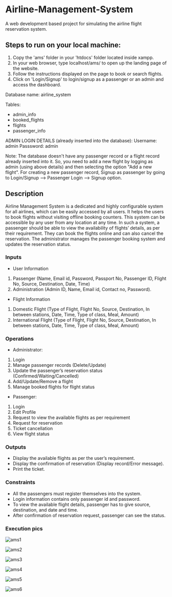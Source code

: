 # Airline-Management-System

A web development based project for simulating the airline flight reservation system.

## Steps to run on your local machine:

1. Copy the 'ams' folder in your 'htdocs' folder located inside xampp.
2. In your web browser, type localhost/ams/  to open up the landing page of the website.
3. Follow the instructions displayed on the page to book or search flights.
4. Click on 'Login/Signup' to login/signup as a passenger or an admin and access the dashboard.

Database name: airline_system

Tables:
* admin_info
* booked_flights
* flights
* passenger_info

ADMIN LOGIN DETAILS (already inserted into the database):
Username: admin
Passsword: admin

Note: The database doesn't have any passenger record or a flight record already inserted into it.
So, you need to add a new flight by logging as admin (using above details) and then selecting the option "Add a new flight".
For creating a new passenger record, Signup as passenger by going to Login/Signup --> Passenger Login --> Signup option.


## Description

Airline Management System is a dedicated and highly configurable system for all airlines, which can be easily accessed by all users. It helps the users to book flights without visiting offline booking counters. This system can be accessible by any user from any location at any time. In such a system, a passenger should be able to view the availability of flights’ details, as per their requirement. They can book the flights online and can also cancel the reservation. The administrator manages the passenger booking system and updates the reservation status.

### Inputs

* User Information
 1. Passenger (Name, Email id, Password, Passport No, Passenger ID, Flight No, Source, Destination, Date, Time)
 2. Administration (Admin ID, Name, Email id, Contact no, Password).

* Flight Information
 1. Domestic Flight (Type of Flight, Flight No, Source, Destination, In between stations, Date, Time, Type of class, Meal, Amount)
 2. International Flight (Type of Flight, Flight No, Source, Destination, In between stations, Date, Time, Type of class, Meal, Amount)
 
### Operations

* Administrator:
 1. Login
 2. Manage passenger records (Delete/Update)
 3. Update the passenger’s reservation status (Confirmed/Waiting/Cancelled)
 4. Add/Update/Remove a flight
 5. Manage booked flights for flight status

* Passenger:
 1. Login
 2. Edit Profile
 3. Request to view the available flights as per requirement
 4. Request for reservation
 5. Ticket cancellation
 6. View flight status
 

### Outputs

* Display the available flights as per the user’s requirement.
* Display the confirmation of reservation (Display record/Error message).
* Print the ticket.


### Constraints

* All the passengers must register themselves into the system.
* Login information contains only passenger id and password.
* To view the available flight details, passenger has to give source, destination, and date and time.
* After confirmation of reservation request, passenger can see the status.

### Execution pics
![ams1](https://user-images.githubusercontent.com/104520126/165802309-8c554b9f-b213-4640-b3ca-eb989e102129.jpg)

![ams2](https://user-images.githubusercontent.com/104520126/165802307-35d0a624-5467-4bd5-8dfd-03f3b8206458.jpg)

![ams3](https://user-images.githubusercontent.com/104520126/165802303-4c2d3368-9532-411c-9706-fd7ab08bc6b9.jpg)

![ams4](https://user-images.githubusercontent.com/104520126/165802301-900c06f1-a40b-4280-a239-4a9e626431f3.jpeg)

![ams5](https://user-images.githubusercontent.com/104520126/165802299-88061d5e-a2b2-426f-ba78-a2395e63c059.jpg)

![ams6](https://user-images.githubusercontent.com/104520126/165802296-9e2b6cc9-d99e-423e-a5d4-1b2df43b67b0.jpg)


